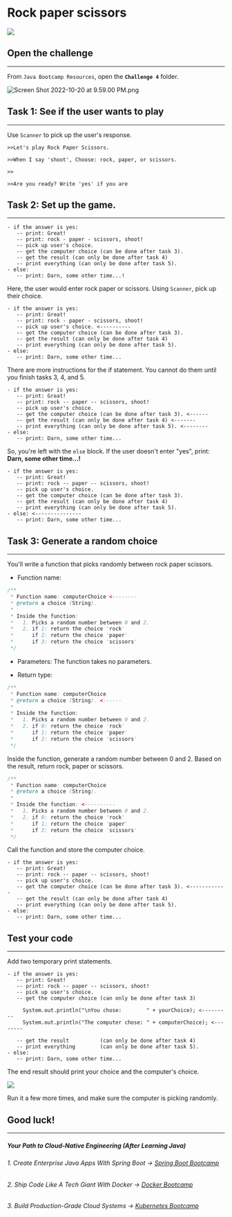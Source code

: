 # **Rock paper scissors**

![](https://firebasestorage.googleapis.com/v0/b/learnthepart-75aed.appspot.com/o/images%2F7b884cfe-1f4e-4c0d-8bc6-eb825ead8eeb?alt=media&token=91f1af42-bbf9-4be9-ada0-ca1d44662f48)

## Open the challenge
------------------

From `Java Bootcamp Resources`, open the **`Challenge 4`** folder.

![Screen Shot 2022-10-20 at 9.59.00 PM.png](https://firebasestorage.googleapis.com/v0/b/learnthepart-75aed.appspot.com/o/images%2F2741fff1-5a2f-4038-89b1-e8860c25ac7d?alt=media&token=de17aafa-6ab7-4805-a89e-63c5c4fe1656)


## Task 1: See if the user wants to play
-------------------------------------

Use `Scanner` to pick up the user's response.

`>>Let's play Rock Paper Scissors.`

`>>When I say 'shoot', Choose: rock, paper, or scissors.`

`>>`

`>>Are you ready? Write 'yes' if you are`

## Task 2: Set up the game.
------------------------

```
- if the answer is yes:
   -- print: Great!
   -- print: rock - paper - scissors, shoot!
   -- pick up user's choice.
   -- get the computer choice (can be done after task 3).
   -- get the result (can only be done after task 4)
   -- print everything (can only ﻿b﻿e done after task 5).
- else:
   -- print: Darn, some﻿ other time...!
```

Here, the user would enter rock paper or scissors. Using `Scanner`, pick up their choice.

```
- if the answer is yes:
   -- print: Great!
   -- print: rock - paper - scissors, shoot!
   -- pick up user's choice. <----------
   -- get the computer choice (can be done after task 3).
   -- get the result (can only be done after task 4)
   -- print everything (can only be done after task 5).
- els﻿e﻿:
   -- print: Darn, some other time...
```
There are more instructions for the if statement. You cannot do them until you finish tasks 3, 4, and 5.

```
- if the answer is yes:
   -- print: Great!
   -- print: rock -- paper -- scissors, shoot!
   -- pick up user's choice.
   -- get the computer choice (can be done after task 3). <------
   -- get the result (can only be done after task 4) <-------
   -- print everything (can only be done after task 5). <--------
- els﻿e﻿:
   -- print: Darn, some other time...
```

So, you're left with the `else` block. If the user doesn't enter "yes", print: **Darn, some other time...!**

```
- if the answer is yes:
   -- print: Great!
   -- print: rock -- paper -- scissors, shoot!
   -- pick up user's choice.
   -- get the computer choice (can be done after task 3﻿)﻿.
   -- get the result (can only be done after task 4﻿)
   -- print everything (can only be done after task 5﻿)﻿.
- else﻿: <---------------
   -- print: Darn, some other time...        ﻿
```

## **Task 3: Generate a random choice**
------------------------------------

You'll write a function that picks randomly between rock paper scissors.

- Function name:

```java
/**
 * Function name: computerChoice <--------
 * @return a choice (String).
 *
 * Inside the function:
 *   1. Picks a random number between 0 and 2.
 *   2. if 1: return the choice 'rock'
 *      if 2: return the choice 'paper'
 *      if 3: return the choice 'scissors'
 */
```

- Parameters: The function takes no parameters.

- Return type:

```java
/**
 * Function name: computerChoice
 * @return a choice (String). <------
 *
 * Inside the function:
 *   1. Picks a random number between 0 and 2.
 *   2. if 0: return the choice 'rock'
 *      if 1: return the choice 'paper'
 *      if 2: return the choice 'scissors'
 */
```

Inside the function, generate a random number between 0 and 2. Based on the result, return rock, paper or scissors.

```java
/**
 * Function name: computerChoice
 * @return a choice (String).
 *
 * Inside the function: <----------
 *   1. Picks a random number between 0 and 2.
 *   2. if 0: return the choice 'rock'
 *      if 1: return the choice 'paper'
 *      if 2: return the choice 'scissors'
 */
```

Call the function and store the computer choice.

```
- if the answer is yes:
   -- print: Great!
   -- print: rock -- paper -- scissors, shoot!
   -- pick up user's choice.
   -- get the computer choice (can be done after task 3). <------------
   -- get the result (can only be done after task 4)
   -- print everything (can only be done after task 5).
- else:
   -- print: Darn, some other time...
```

## Test your code
--------------

Add two temporary print statements.

```
- if the answer is yes:
   -- print: Great!
   -- print: rock -- paper -- scissors, shoot!
   -- pick up user's choice.
   -- get the computer choice (can only be done after task 3﻿)

     System.out.println("\nYou chose:        " + yourChoice); <---------
     System.out.println("The computer chose: " + computerChoice); <--------

   -- get the result          (can only be done after task 4)
   -- print everything        (can only be done after task 5).
- else:
   -- print: Darn, some other time...
```

The end result should print your choice and the computer's choice.

![](https://firebasestorage.googleapis.com/v0/b/learnthepart-75aed.appspot.com/o/images%2F3930fb22-fcae-4a00-b6ad-01b8d3ed43db?alt=media&token=70d8386d-2443-46a4-a7f3-cfcb31b7600f)

Run it a few more times, and make sure the computer is picking randomly.

## Good luck!
----------
##### Your Path to Cloud-Native Engineering (After Learning Java)
###### 1. Create Enterprise Java Apps With Spring Boot → [Spring Boot Bootcamp](https://www.udemy.com/course/the-complete-spring-boot-development-bootcamp/?couponCode=SPRING_BOOTCAMP)
###### 2. Ship Code Like A Tech Giant With Docker → [Docker Bootcamp](https://www.udemy.com/course/docker-bootcamp-conquer-docker-with-real-world-projects/?couponCode=DOCKER_BOOTCAMP)
###### 3. Build Production-Grade Cloud Systems → [Kubernetes Bootcamp](https://kubernetestraining.io/)